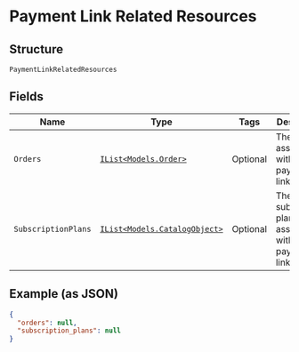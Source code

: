 
# Payment Link Related Resources

## Structure

`PaymentLinkRelatedResources`

## Fields

| Name | Type | Tags | Description |
|  --- | --- | --- | --- |
| `Orders` | [`IList<Models.Order>`](../../doc/models/order.md) | Optional | The order associated with the payment link. |
| `SubscriptionPlans` | [`IList<Models.CatalogObject>`](../../doc/models/catalog-object.md) | Optional | The subscription plan associated with the payment link. |

## Example (as JSON)

```json
{
  "orders": null,
  "subscription_plans": null
}
```

